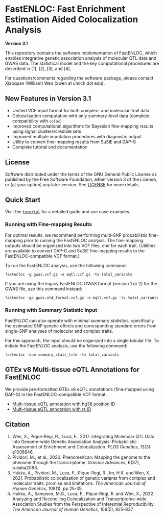 # FastENLOC: Fast Enrichment Estimation Aided Colocalization Analysis

**Version 3.1** 


This repository contains the software implementation of FastENLOC, which enables integrative genetic association analysis of molecular QTL data and GWAS data. The statistical model and the key computational procedures are described in \[1\], \[2\], \[3\], and \[4\].

For questions/comments regarding the software package, please contact Xiaoquan (William) Wen (xwen at umich dot edu).


## New Features in Version 3.1

- Unified VCF input format for both complex- and molecular-trait data
- Colocalization computation with only summary-level data (complete compatibility with ``coloc``)
- Improved computational algorithms for Bayesian fine-mapping results using signal clusters/credible sets
- Improved multiple imputation procedures with diagnostic output 
- Utility to convert fine-mapping results from SuSiE and DAP-G
- Complete tutorial and documentation



## License


Software distributed under the terms of the GNU General Public License as published by the Free Software Foundation, either version 3 of the License, or (at your option) any later version. See [LICENSE](http://www.gnu.org/licenses/gpl-3.0.en.html) for more details.


## Quick Start

Visit the [``tutorial``](https://xqwen.github.io/fastenloc/) for a detailed guide and use case examples.


### Running with Fine-mapping Results

For optimal results, we recommend performing multi-SNP probabilistic fine-mapping prior to running the FastENLOC analysis. The fine-mapping outputs should be organized into two VCF files, one for each trait. (Utilities are available to convert DAP-G and SuSiE fine-mapping results to the FastENLOC-compatible VCF format.)

To run the FastENLOC analysis, use the following command:
```
fastenloc -g gwas.vcf.gz -e eqtl.vcf.gz -tv total_variants
```
If you are using the legacy FastENLOC GWAS format (version 1 or 2) for the GWAS file, use this command instead:
```
fastenloc -go gwas.old_format.vcf.gz -e eqtl.vcf.gz -tv total_variants
```


### Running with Summary Statistic Input

FastENLOC can also operate with minimal summary statistics, specifically the estimated SNP genetic effects and corresponding standard errors from single-SNP analyses of molecular and complex traits.

For this approach, the input should be organized into a single tabular file. To initiate the FastENLOC analysis, use the following command:
```
fastenloc -sum summary_stats_file -tv total_variants
```


## GTEx v8 Multi-tissue eQTL Annotations for FastENLOC
We provide pre-formatted GTEx v8 eQTL annotations (fine-mapped using DAP-G) in the FastENLOC-compatible VCF format.

+  [Multi-tissue eQTL annotation with hg38 position ID](https://drive.google.com/open?id=1kfH_CffxyCtZcx3z7k63rIARNidLv1_P)
+  [Multi-tissue eQTL annotation with rs ID](https://drive.google.com/open?id=1rSaHenk8xOFtQo7VuDZevRkjUz6iwuj0)


## Citation

1. Wen, X., Pique-Regi, R., Luca, F., 2017. Integrating Molecular QTL Data into Genome-wide Genetic Association Analysis: Probabilistic Assessment of Enrichment and Colocalization. *PLOS Genetics*, 13(3): e1006646.
2. Pividori, M., et al., 2020. PhenomeXcan: Mapping the genome to the phenome through the transcriptome. *Science Advances*, 6(37), p.eaba2083.
3. Hukku, A., Pividori, M., Luca, F., Pique-Regi, R., Im, H.K. and Wen, X., 2021. Probabilistic colocalization of genetic variants from complex and molecular traits: promise and limitations. *The American Journal of Human Genetics*, 108(1), pp.25-35.
4. Hukku, A., Sampson, M.G., Luca, F., Pique-Regi, R. and Wen, X., 2022. Analyzing and Reconciling Colocalization and Transcriptome-wide Association Studies from the Perspective of Inferential Reproducibility.  *The American Journal of Human Genetics*, 109(5), 825–837 
